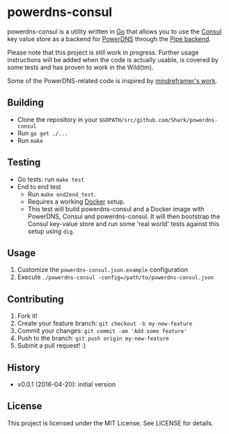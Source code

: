 # powerdns-consul

powerdns-consul is a utility written in [Go](https://golang.org) that allows you
to use the [Consul](https://consul.io) key value store as a backend for
[PowerDNS](https://www.powerdns.com) through the [Pipe backend](https://doc.powerdns.com/md/authoritative/backend-pipe/).

Please note that this project is still work in progress. Further usage
instructions will be added when the code is actually usable, is covered by
some tests and has proven to work in the Wild(tm).

Some of the PowerDNS-related code is inspired by [mindreframer's work](https://github.com/mindreframer/golang-stuff/blob/master/github.com/youtube/vitess/go/cmd/zkns2pdns/pdns.go).

## Building

- Clone the repository in your `$GOPATH/src/github.com/Shark/powerdns-consul`
- Run `go get ./...`
- Run `make`

## Testing

- Go tests: run `make test`
- End to end test
  - Run `make end2end_test`.
  - Requires a working [Docker](https://www.docker.com) setup.
  - This test will build powerdns-consul and a Docker image with PowerDNS, Consul and powerdns-consul. It will then bootstrap the Consul key-value store and run some 'real world' tests against this setup using `dig`.

## Usage

1. Customize the `powerdns-consul.json.example` configuration
2. Execute `./powerdns-consul -config=/path/to/powerdns-consul.json`

## Contributing
1. Fork it!
2. Create your feature branch: `git checkout -b my-new-feature`
3. Commit your changes: `git commit -am 'Add some feature'`
4. Push to the branch: `git push origin my-new-feature`
5. Submit a pull request! :)

## History

- v0.0.1 (2016-04-20): initial version

## License

This project is licensed under the MIT License. See LICENSE for details.
